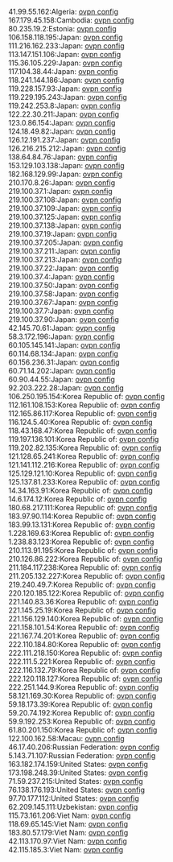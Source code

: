 41.99.55.162:Algeria: [ovpn config](vpn/41_99_55_162.ovpn)  
167.179.45.158:Cambodia: [ovpn config](vpn/167_179_45_158.ovpn)  
80.235.19.2:Estonia: [ovpn config](vpn/80_235_19_2.ovpn)  
106.158.118.195:Japan: [ovpn config](vpn/106_158_118_195.ovpn)  
111.216.162.233:Japan: [ovpn config](vpn/111_216_162_233.ovpn)  
113.147.151.106:Japan: [ovpn config](vpn/113_147_151_106.ovpn)  
115.36.105.229:Japan: [ovpn config](vpn/115_36_105_229.ovpn)  
117.104.38.44:Japan: [ovpn config](vpn/117_104_38_44.ovpn)  
118.241.144.186:Japan: [ovpn config](vpn/118_241_144_186.ovpn)  
119.228.157.93:Japan: [ovpn config](vpn/119_228_157_93.ovpn)  
119.229.195.243:Japan: [ovpn config](vpn/119_229_195_243.ovpn)  
119.242.253.8:Japan: [ovpn config](vpn/119_242_253_8.ovpn)  
122.22.30.211:Japan: [ovpn config](vpn/122_22_30_211.ovpn)  
123.0.86.154:Japan: [ovpn config](vpn/123_0_86_154.ovpn)  
124.18.49.82:Japan: [ovpn config](vpn/124_18_49_82.ovpn)  
126.12.191.237:Japan: [ovpn config](vpn/126_12_191_237.ovpn)  
126.216.215.212:Japan: [ovpn config](vpn/126_216_215_212.ovpn)  
138.64.84.76:Japan: [ovpn config](vpn/138_64_84_76.ovpn)  
153.129.103.138:Japan: [ovpn config](vpn/153_129_103_138.ovpn)  
182.168.129.99:Japan: [ovpn config](vpn/182_168_129_99.ovpn)  
210.170.8.26:Japan: [ovpn config](vpn/210_170_8_26.ovpn)  
219.100.37.1:Japan: [ovpn config](vpn/219_100_37_1.ovpn)  
219.100.37.108:Japan: [ovpn config](vpn/219_100_37_108.ovpn)  
219.100.37.109:Japan: [ovpn config](vpn/219_100_37_109.ovpn)  
219.100.37.125:Japan: [ovpn config](vpn/219_100_37_125.ovpn)  
219.100.37.138:Japan: [ovpn config](vpn/219_100_37_138.ovpn)  
219.100.37.19:Japan: [ovpn config](vpn/219_100_37_19.ovpn)  
219.100.37.205:Japan: [ovpn config](vpn/219_100_37_205.ovpn)  
219.100.37.211:Japan: [ovpn config](vpn/219_100_37_211.ovpn)  
219.100.37.213:Japan: [ovpn config](vpn/219_100_37_213.ovpn)  
219.100.37.22:Japan: [ovpn config](vpn/219_100_37_22.ovpn)  
219.100.37.4:Japan: [ovpn config](vpn/219_100_37_4.ovpn)  
219.100.37.50:Japan: [ovpn config](vpn/219_100_37_50.ovpn)  
219.100.37.58:Japan: [ovpn config](vpn/219_100_37_58.ovpn)  
219.100.37.67:Japan: [ovpn config](vpn/219_100_37_67.ovpn)  
219.100.37.7:Japan: [ovpn config](vpn/219_100_37_7.ovpn)  
219.100.37.90:Japan: [ovpn config](vpn/219_100_37_90.ovpn)  
42.145.70.61:Japan: [ovpn config](vpn/42_145_70_61.ovpn)  
58.3.172.196:Japan: [ovpn config](vpn/58_3_172_196.ovpn)  
60.105.145.141:Japan: [ovpn config](vpn/60_105_145_141.ovpn)  
60.114.68.134:Japan: [ovpn config](vpn/60_114_68_134.ovpn)  
60.156.236.31:Japan: [ovpn config](vpn/60_156_236_31.ovpn)  
60.71.14.202:Japan: [ovpn config](vpn/60_71_14_202.ovpn)  
60.90.44.55:Japan: [ovpn config](vpn/60_90_44_55.ovpn)  
92.203.222.28:Japan: [ovpn config](vpn/92_203_222_28.ovpn)  
106.250.195.154:Korea Republic of: [ovpn config](vpn/106_250_195_154.ovpn)  
112.161.108.153:Korea Republic of: [ovpn config](vpn/112_161_108_153.ovpn)  
112.165.86.117:Korea Republic of: [ovpn config](vpn/112_165_86_117.ovpn)  
116.124.5.40:Korea Republic of: [ovpn config](vpn/116_124_5_40.ovpn)  
118.43.168.47:Korea Republic of: [ovpn config](vpn/118_43_168_47.ovpn)  
119.197.136.101:Korea Republic of: [ovpn config](vpn/119_197_136_101.ovpn)  
119.202.82.135:Korea Republic of: [ovpn config](vpn/119_202_82_135.ovpn)  
121.128.65.241:Korea Republic of: [ovpn config](vpn/121_128_65_241.ovpn)  
121.141.112.216:Korea Republic of: [ovpn config](vpn/121_141_112_216.ovpn)  
125.129.121.10:Korea Republic of: [ovpn config](vpn/125_129_121_10.ovpn)  
125.137.81.233:Korea Republic of: [ovpn config](vpn/125_137_81_233.ovpn)  
14.34.163.91:Korea Republic of: [ovpn config](vpn/14_34_163_91.ovpn)  
14.6.174.12:Korea Republic of: [ovpn config](vpn/14_6_174_12.ovpn)  
180.68.217.111:Korea Republic of: [ovpn config](vpn/180_68_217_111.ovpn)  
183.97.90.114:Korea Republic of: [ovpn config](vpn/183_97_90_114.ovpn)  
183.99.13.131:Korea Republic of: [ovpn config](vpn/183_99_13_131.ovpn)  
1.228.169.63:Korea Republic of: [ovpn config](vpn/1_228_169_63.ovpn)  
1.238.83.123:Korea Republic of: [ovpn config](vpn/1_238_83_123.ovpn)  
210.113.91.195:Korea Republic of: [ovpn config](vpn/210_113_91_195.ovpn)  
210.126.86.222:Korea Republic of: [ovpn config](vpn/210_126_86_222.ovpn)  
211.184.117.238:Korea Republic of: [ovpn config](vpn/211_184_117_238.ovpn)  
211.205.132.227:Korea Republic of: [ovpn config](vpn/211_205_132_227.ovpn)  
219.240.49.7:Korea Republic of: [ovpn config](vpn/219_240_49_7.ovpn)  
220.120.185.122:Korea Republic of: [ovpn config](vpn/220_120_185_122.ovpn)  
221.140.83.36:Korea Republic of: [ovpn config](vpn/221_140_83_36.ovpn)  
221.145.25.19:Korea Republic of: [ovpn config](vpn/221_145_25_19.ovpn)  
221.156.129.140:Korea Republic of: [ovpn config](vpn/221_156_129_140.ovpn)  
221.158.101.54:Korea Republic of: [ovpn config](vpn/221_158_101_54.ovpn)  
221.167.74.201:Korea Republic of: [ovpn config](vpn/221_167_74_201.ovpn)  
222.110.184.80:Korea Republic of: [ovpn config](vpn/222_110_184_80.ovpn)  
222.111.218.150:Korea Republic of: [ovpn config](vpn/222_111_218_150.ovpn)  
222.111.5.221:Korea Republic of: [ovpn config](vpn/222_111_5_221.ovpn)  
222.116.132.79:Korea Republic of: [ovpn config](vpn/222_116_132_79.ovpn)  
222.120.118.127:Korea Republic of: [ovpn config](vpn/222_120_118_127.ovpn)  
222.251.144.9:Korea Republic of: [ovpn config](vpn/222_251_144_9.ovpn)  
58.121.169.30:Korea Republic of: [ovpn config](vpn/58_121_169_30.ovpn)  
59.18.173.39:Korea Republic of: [ovpn config](vpn/59_18_173_39.ovpn)  
59.20.74.192:Korea Republic of: [ovpn config](vpn/59_20_74_192.ovpn)  
59.9.192.253:Korea Republic of: [ovpn config](vpn/59_9_192_253.ovpn)  
61.80.201.150:Korea Republic of: [ovpn config](vpn/61_80_201_150.ovpn)  
122.100.162.58:Macau: [ovpn config](vpn/122_100_162_58.ovpn)  
46.17.40.206:Russian Federation: [ovpn config](vpn/46_17_40_206.ovpn)  
5.143.71.107:Russian Federation: [ovpn config](vpn/5_143_71_107.ovpn)  
163.182.174.159:United States: [ovpn config](vpn/163_182_174_159.ovpn)  
173.198.248.39:United States: [ovpn config](vpn/173_198_248_39.ovpn)  
71.59.237.215:United States: [ovpn config](vpn/71_59_237_215.ovpn)  
76.138.176.193:United States: [ovpn config](vpn/76_138_176_193.ovpn)  
97.70.177.112:United States: [ovpn config](vpn/97_70_177_112.ovpn)  
62.209.145.111:Uzbekistan: [ovpn config](vpn/62_209_145_111.ovpn)  
115.73.161.206:Viet Nam: [ovpn config](vpn/115_73_161_206.ovpn)  
118.69.65.145:Viet Nam: [ovpn config](vpn/118_69_65_145.ovpn)  
183.80.57.179:Viet Nam: [ovpn config](vpn/183_80_57_179.ovpn)  
42.113.170.97:Viet Nam: [ovpn config](vpn/42_113_170_97.ovpn)  
42.115.185.3:Viet Nam: [ovpn config](vpn/42_115_185_3.ovpn)  
